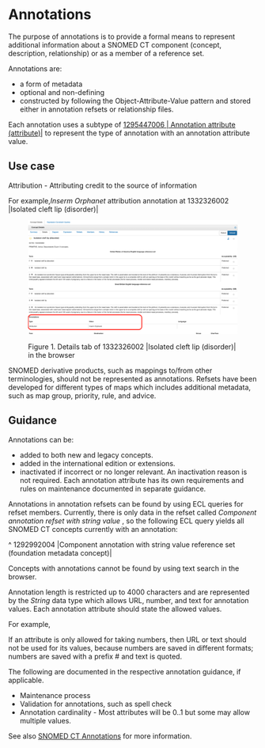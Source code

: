 # Annotations

The purpose of annotations is to provide a formal means to represent additional information about a SNOMED CT component (concept, description, relationship) or as a member of a reference set.

Annotations are:

  * a form of metadata
  * optional and non-defining
  * constructed by following the Object-Attribute-Value pattern and stored either in annotation refsets or relationship files.

Each annotation uses a subtype of  [ 1295447006 | Annotation attribute (attribute)|](http://snomed.info/id/1295447006 "1295447006 | Annotation attribute \(attribute\) |") to represent the type of annotation with an annotation attribute value. 

## Use case

Attribution - Attributing credit to the source of information

For example,_Inserm Orphanet_ attribution annotation at 1332326002 |Isolated cleft lip (disorder)|

<figure><img src="images/256869352.png" alt="" title=""><figcaption><p>Figure 1. Details tab of 1332326002 |Isolated cleft lip (disorder)| in the browser</p></figcaption></figure>

  

  

SNOMED derivative products, such as mappings to/from other terminologies, should not be represented as annotations. Refsets have been developed for different types of maps which includes additional metadata, such as map group, priority, rule, and advice. 

## Guidance

Annotations can be:

  * added to both new and legacy concepts. 
  * added in the international edition or extensions.
  * inactivated if incorrect or no longer relevant. An inactivation reason is not required. Each annotation attribute has its own requirements and rules on maintenance documented in separate guidance. 

Annotations in annotation refsets can be found by using ECL queries for refset members. Currently, there is only data in the refset called _Component annotation refset with string value_ , so the following ECL query yields all SNOMED CT concepts currently with an annotation: 

^ 1292992004 |Component annotation with string value reference set (foundation metadata concept)|

Concepts with annotations cannot be found by using text search in the browser. 

Annotation length is restricted up to 4000 characters and are represented by the _String_ data type which allows URL, number, and text for annotation values. Each annotation attribute should state the allowed values. 

For example,

If an attribute is only allowed for taking numbers, then URL or text should not be used for its values, because numbers are saved in different formats; numbers are saved with a prefix # and text is quoted. 

The following are documented in the respective annotation guidance, if applicable. 

  * Maintenance process
  * Validation for annotations, such as spell check
  * Annotation cardinality - Most attributes will be 0..1 but some may allow multiple values.

See also [SNOMED CT Annotations](https://prod-confluence.ihtsdotools.org/display/mag/SNOMED+CT+Annotations) for more information.
